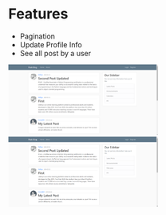# Features
* Pagination
* Update Profile Info
* See all post by a user 
<img src="Screenshots/Webp.net-resizeimage.png" width=300>
<img src="Screenshots/1.png" width=300>
